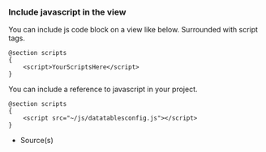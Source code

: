 ### Include javascript in the view

You can include js code block on a view like below. Surrounded with script tags.

```
@section scripts
{
    <script>YourScriptsHere</script>
}
```

You can include a reference to javascript in your project.

```
@section scripts
{
    <script src="~/js/datatablesconfig.js"></script>
}
```

- Source(s)
